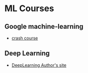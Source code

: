 # ML Courses 

## Google machine-learning
- [crash course](https://developers.google.com/machine-learning/crash-course/ml-intro)

## Deep Learning
- [DeepLearning Author's site](http://www.deeplearningbook.org/)
